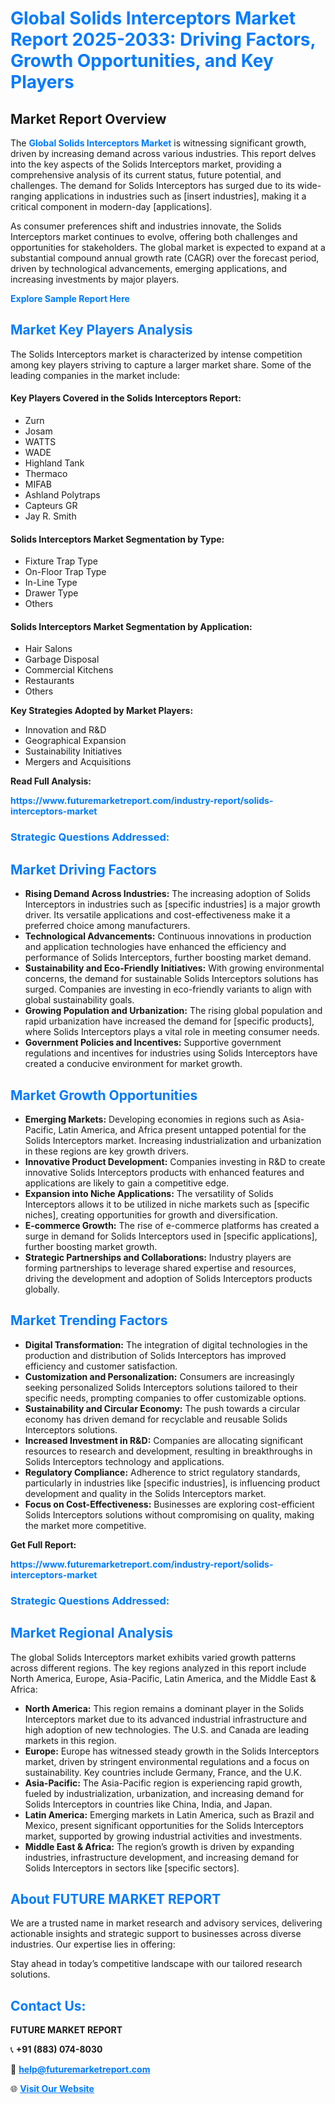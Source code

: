 <h1 style="color: #007BFF;">Global Solids Interceptors Market Report 2025-2033: Driving Factors, Growth Opportunities, and Key Players</h1>

<section id="overview">
<h2>Market Report Overview</h2>
<p>The <a href="https://www.futuremarketreport.com/industry-report/solids-interceptors-market" style="color: #007BFF; text-decoration: none;"><strong>Global Solids Interceptors Market</strong></a> is witnessing significant growth, driven by increasing demand across various industries. This report delves into the key aspects of the Solids Interceptors market, providing a comprehensive analysis of its current status, future potential, and challenges. The demand for Solids Interceptors has surged due to its wide-ranging applications in industries such as [insert industries], making it a critical component in modern-day [applications].</p>
<p>As consumer preferences shift and industries innovate, the Solids Interceptors market continues to evolve, offering both challenges and opportunities for stakeholders. The global market is expected to expand at a substantial compound annual growth rate (CAGR) over the forecast period, driven by technological advancements, emerging applications, and increasing investments by major players.</p>
</section>

<section id="overview">
<p><a href="https://www.futuremarketreport.com/request-sample/reportId=52310" style="color: #007BFF; text-decoration: none;"><strong>Explore Sample Report Here</strong></a></p>
</section>

<section id="key-players">
<h2 style="color: #007BFF;">Market Key Players Analysis</h2>
<p>The Solids Interceptors market is characterized by intense competition among key players striving to capture a larger market share. Some of the leading companies in the market include:</p>
<h4>Key Players Covered in the Solids Interceptors Report:</h4>
<ul><li>Zurn</li><li>Josam</li><li>WATTS</li><li>WADE</li><li>Highland Tank</li><li>Thermaco</li><li>MIFAB</li><li>Ashland Polytraps</li><li>Capteurs GR</li><li>Jay R. Smith</li></ul>
<h4>Solids Interceptors Market Segmentation by Type:</h4>
<ul><li>Fixture Trap Type</li><li>On-Floor Trap Type</li><li>In-Line Type</li><li>Drawer Type</li><li>Others</li></ul>

<h4>Solids Interceptors Market Segmentation by Application:</h4>
<ul><li>Hair Salons</li><li>Garbage Disposal</li><li>Commercial Kitchens</li><li>Restaurants</li><li>Others</li></ul>
<p><strong>Key Strategies Adopted by Market Players:</strong></p>
<ul>
<li>Innovation and R&D</li>
<li>Geographical Expansion</li>
<li>Sustainability Initiatives</li>
<li>Mergers and Acquisitions</li>
</ul>
</section>

<section>
<p><strong>Read Full Analysis: </strong></p><a href="https://www.futuremarketreport.com/industry-report/solids-interceptors-market" style="color: #007BFF; text-decoration: none;"><strong>https://www.futuremarketreport.com/industry-report/solids-interceptors-market</strong></a>
<h3 style="color: #007BFF;">Strategic Questions Addressed:</h3>
</section>

<section id="driving-factors">
<h2 style="color: #007BFF;">Market Driving Factors</h2>
<ul>
<li><strong>Rising Demand Across Industries:</strong> The increasing adoption of Solids Interceptors in industries such as [specific industries] is a major growth driver. Its versatile applications and cost-effectiveness make it a preferred choice among manufacturers.</li>
<li><strong>Technological Advancements:</strong> Continuous innovations in production and application technologies have enhanced the efficiency and performance of Solids Interceptors, further boosting market demand.</li>
<li><strong>Sustainability and Eco-Friendly Initiatives:</strong> With growing environmental concerns, the demand for sustainable Solids Interceptors solutions has surged. Companies are investing in eco-friendly variants to align with global sustainability goals.</li>
<li><strong>Growing Population and Urbanization:</strong> The rising global population and rapid urbanization have increased the demand for [specific products], where Solids Interceptors plays a vital role in meeting consumer needs.</li>
<li><strong>Government Policies and Incentives:</strong> Supportive government regulations and incentives for industries using Solids Interceptors have created a conducive environment for market growth.</li>
</ul>
</section>

<section id="growth-opportunities">
<h2 style="color: #007BFF;">Market Growth Opportunities</h2>
<ul>
<li><strong>Emerging Markets:</strong> Developing economies in regions such as Asia-Pacific, Latin America, and Africa present untapped potential for the Solids Interceptors market. Increasing industrialization and urbanization in these regions are key growth drivers.</li>
<li><strong>Innovative Product Development:</strong> Companies investing in R&D to create innovative Solids Interceptors products with enhanced features and applications are likely to gain a competitive edge.</li>
<li><strong>Expansion into Niche Applications:</strong> The versatility of Solids Interceptors allows it to be utilized in niche markets such as [specific niches], creating opportunities for growth and diversification.</li>
<li><strong>E-commerce Growth:</strong> The rise of e-commerce platforms has created a surge in demand for Solids Interceptors used in [specific applications], further boosting market growth.</li>
<li><strong>Strategic Partnerships and Collaborations:</strong> Industry players are forming partnerships to leverage shared expertise and resources, driving the development and adoption of Solids Interceptors products globally.</li>
</ul>
</section>

<section id="trending-factors">
<h2 style="color: #007BFF;">Market Trending Factors</h2>
<ul>
<li><strong>Digital Transformation:</strong> The integration of digital technologies in the production and distribution of Solids Interceptors has improved efficiency and customer satisfaction.</li>
<li><strong>Customization and Personalization:</strong> Consumers are increasingly seeking personalized Solids Interceptors solutions tailored to their specific needs, prompting companies to offer customizable options.</li>
<li><strong>Sustainability and Circular Economy:</strong> The push towards a circular economy has driven demand for recyclable and reusable Solids Interceptors solutions.</li>
<li><strong>Increased Investment in R&D:</strong> Companies are allocating significant resources to research and development, resulting in breakthroughs in Solids Interceptors technology and applications.</li>
<li><strong>Regulatory Compliance:</strong> Adherence to strict regulatory standards, particularly in industries like [specific industries], is influencing product development and quality in the Solids Interceptors market.</li>
<li><strong>Focus on Cost-Effectiveness:</strong> Businesses are exploring cost-efficient Solids Interceptors solutions without compromising on quality, making the market more competitive.</li>
</ul>
</section>

<section>
<p><strong>Get Full Report: </strong></p><a href="https://www.futuremarketreport.com/industry-report/solids-interceptors-market" style="color: #007BFF; text-decoration: none;"><strong>https://www.futuremarketreport.com/industry-report/solids-interceptors-market</strong></a>
<h3 style="color: #007BFF;">Strategic Questions Addressed:</h3>
</section>


<section id="regional-analysis">
<h2 style="color: #007BFF;">Market Regional Analysis</h2>
<p>The global Solids Interceptors market exhibits varied growth patterns across different regions. The key regions analyzed in this report include North America, Europe, Asia-Pacific, Latin America, and the Middle East & Africa:</p>
<ul>
<li><strong>North America:</strong> This region remains a dominant player in the Solids Interceptors market due to its advanced industrial infrastructure and high adoption of new technologies. The U.S. and Canada are leading markets in this region.</li>
<li><strong>Europe:</strong> Europe has witnessed steady growth in the Solids Interceptors market, driven by stringent environmental regulations and a focus on sustainability. Key countries include Germany, France, and the U.K.</li>
<li><strong>Asia-Pacific:</strong> The Asia-Pacific region is experiencing rapid growth, fueled by industrialization, urbanization, and increasing demand for Solids Interceptors in countries like China, India, and Japan.</li>
<li><strong>Latin America:</strong> Emerging markets in Latin America, such as Brazil and Mexico, present significant opportunities for the Solids Interceptors market, supported by growing industrial activities and investments.</li>
<li><strong>Middle East & Africa:</strong> The region’s growth is driven by expanding industries, infrastructure development, and increasing demand for Solids Interceptors in sectors like [specific sectors].</li>
</ul>
</section>

<footer>
<h2 style="color: #007BFF;">About FUTURE MARKET REPORT</h2>
<p>We are a trusted name in market research and advisory services, delivering actionable insights and strategic support to businesses across diverse industries. Our expertise lies in offering:</p>

<p>Stay ahead in today’s competitive landscape with our tailored research solutions.</p>

<h2 style="color: #007BFF;">Contact Us:</h2>
<p><strong>FUTURE MARKET REPORT</strong></p>
<p>📞 <strong>+91 (883) 074-8030</strong></p>
<p>📧 <strong><a href="mailto:help@futuremarketreport.com" style="color: #007BFF;">help@futuremarketreport.com</a></strong></p>
<p>🌐 <strong><a href="https://www.futuremarketreport.com/" style="color: #007BFF;">Visit Our Website</a></strong></p>
</footer>